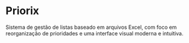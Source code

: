# Priorix
Sistema de gestão de listas baseado em arquivos Excel, com foco em reorganização de prioridades e uma interface visual moderna e intuitiva.
